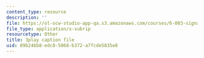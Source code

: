 ```yaml
---
content_type: resource
description: ''
file: https://ol-ocw-studio-app-qa.s3.amazonaws.com/courses/6-003-signals-and-systems-fall-2011/89b246b8edc85068b372a7fcde5835e8_t2hNMFoIv8w.vtt
file_type: application/x-subrip
resourcetype: Other
title: 3play caption file
uid: 89b246b8-edc8-5068-b372-a7fcde5835e8
---
```

